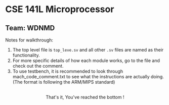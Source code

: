 # CSE 141L Microprocessor
## Team: WDNMD
Notes for walkthrough:
1. The top level file is ```top_leve.sv``` and all other ```.sv``` files are named as their functionality. 
2. For more specific details of how each module works, go to the file and check out the comment. 
3. To use testbench, it is recommended to look through mach_code_comment.txt to see what the instructions are actually doing. (The format is following the ARM/MIPS standard)
<br/>
<div style="text-align:center">
That's it, You've reached the bottom !
</div>